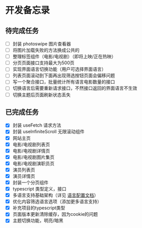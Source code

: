 # 开发备忘录

## 待完成任务

- [ ] 封装 photoswipe 图片查看器
- [ ] 将图片加载失败的方法换成公共的
- [ ] 整理标签组件（电影/电视剧）（即将上映/正在热映）
- [ ] 分页页面接口支持最大为500页
- [ ] 实现界面语言切换功能（用户可选择界面语言）
- [ ] 列表页面滚动到下面再出现筛选按钮页面会偏移问题
- [ ] 写一个聚合接口，批量统计所有语言电影数量的接口
- [ ] 切换语言后需要重新请求接口，不然接口返回的界面语言不生效
- [ ] 切换主题后页面刷新状态丢失

## 已完成任务

- [x] 封装 useFetch 请求方法
- [x] 封装 useInfiniteScroll 无限滚动组件
- [x] 网站主页
- [x] 电影/电视剧列表页
- [x] 电影/电视剧详情页
- [x] 电影/电视剧图片集页
- [x] 电影/电视剧演职员页
- [x] 演员列表页
- [x] 演员详情页
- [x] 封装一个分页组件
- [x] typescript 类型定义，接口
- [x] 多语言支持基础架构（详见 [语言配置文档](./languages.md)）
- [x] 优化内容筛选语言选项（添加更多语言支持）
- [x] 补充项目的typescript类型
- [x] 页面版本更新清除缓存，因为cookie的问题
- [x] 主题切换功能，明亮/暗黑
